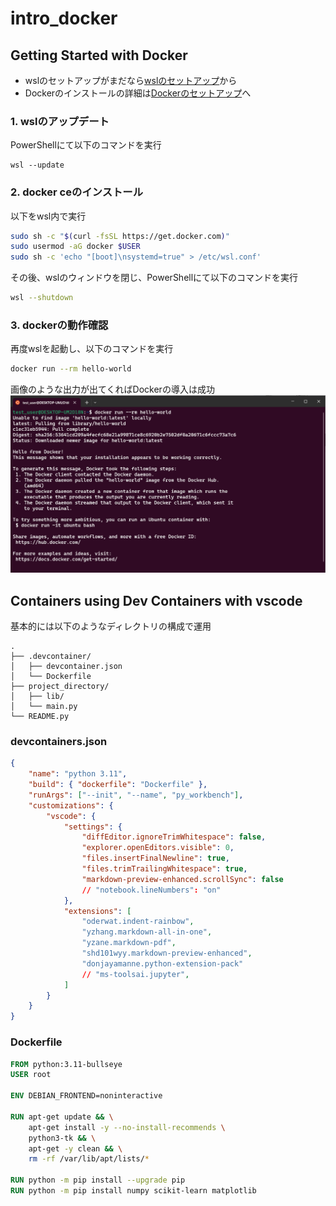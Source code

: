 # intro_docker

## Getting Started with Docker

- wslのセットアップがまだなら[wslのセットアップ][install_wsl]から
- Dockerのインストールの詳細は[Dockerのセットアップ][install_docker]へ

### 1. wslのアップデート
<!-- microsoft storeで`Windows Subsystem for Linux`と検索 -->
<!-- <img src="./docs/images/windows_subsystem_for_linux.png" width="320px"> -->
PowerShellにて以下のコマンドを実行

```pwsh
wsl --update
```

### 2. docker ceのインストール
以下をwsl内で実行
```sh
sudo sh -c "$(curl -fsSL https://get.docker.com)"
sudo usermod -aG docker $USER
sudo sh -c 'echo "[boot]\nsystemd=true" > /etc/wsl.conf'
```

その後、wslのウィンドウを閉じ、PowerShellにて以下のコマンドを実行
```sh
wsl --shutdown
```

### 3. dockerの動作確認
再度wslを起動し、以下のコマンドを実行
```sh
docker run --rm hello-world
```
画像のような出力が出てくればDockerの導入は成功
![hello-world](docs/images/wsl_4.png)

## Containers using Dev Containers with vscode

基本的には以下のようなディレクトリの構成で運用

```
.
├── .devcontainer/
│   ├── devcontainer.json
│   └── Dockerfile
├── project_directory/
│   ├── lib/
│   └── main.py
└── README.py
```

### devcontainers.json

```json
{
	"name": "python 3.11",
	"build": { "dockerfile": "Dockerfile" },
	"runArgs": ["--init", "--name", "py_workbench"],
	"customizations": {
		"vscode": {
			"settings": {
                "diffEditor.ignoreTrimWhitespace": false,
				"explorer.openEditors.visible": 0,
                "files.insertFinalNewline": true,
                "files.trimTrailingWhitespace": true,
				"markdown-preview-enhanced.scrollSync": false
				// "notebook.lineNumbers": "on"
			},
			"extensions": [
				"oderwat.indent-rainbow",
				"yzhang.markdown-all-in-one",
				"yzane.markdown-pdf",
				"shd101wyy.markdown-preview-enhanced",
				"donjayamanne.python-extension-pack"
				// "ms-toolsai.jupyter",
			]
	  	}
	}
}
```

### Dockerfile

```Dockerfile
FROM python:3.11-bullseye
USER root

ENV DEBIAN_FRONTEND=noninteractive

RUN apt-get update && \
    apt-get install -y --no-install-recommends \
    python3-tk && \
    apt-get -y clean && \
    rm -rf /var/lib/apt/lists/*

RUN python -m pip install --upgrade pip
RUN python -m pip install numpy scikit-learn matplotlib
```


<!-- path list -->
[install_wsl]: docs/install_wsl_and_docker/install_wsl.md
[install_docker]: docs/install_wsl_and_docker/install_docker.md
